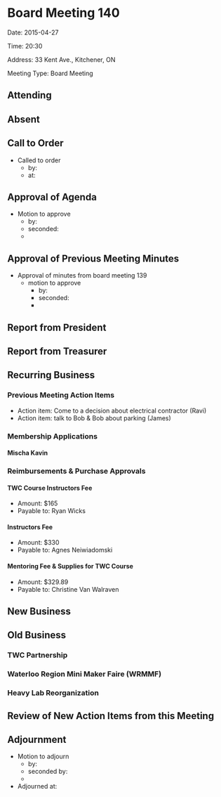 # Board Meeting 140

Date: 2015-04-27

Time: 20:30

Address: 33 Kent Ave., Kitchener, ON

Meeting Type: Board Meeting

## Attending

## Absent

## Call to Order
* Called to order
    * by: 
    * at: 

## Approval of Agenda
* Motion to approve
    * by: 
    * seconded: 
    * 

## Approval of Previous Meeting Minutes
* Approval of minutes from board meeting 139
    * motion to approve
        * by: 
        * seconded: 
        * 

## Report from President

## Report from Treasurer

## Recurring Business

### Previous Meeting Action Items
* Action item: Come to a decision about electrical contractor (Ravi)
* Action item: talk to Bob & Bob about parking (James)

### Membership Applications

#### Mischa Kavin

### Reimbursements & Purchase Approvals

#### TWC Course Instructors Fee
* Amount: $165
* Payable to: Ryan Wicks

#### Instructors Fee
* Amount: $330
* Payable to: Agnes Neiwiadomski

#### Mentoring Fee & Supplies for TWC Course
* Amount: $329.89
* Payable to: Christine Van Walraven


## New Business

## Old Business

### TWC Partnership

### Waterloo Region Mini Maker Faire (WRMMF)

### Heavy Lab Reorganization

## Review of New Action Items from this Meeting

## Adjournment
* Motion to adjourn
    * by: 
    * seconded by: 
    * 
* Adjourned at: 
